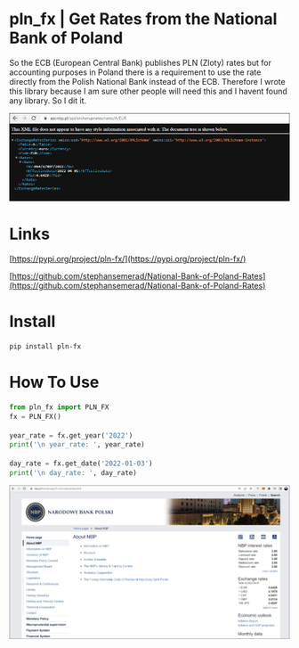 # pln_fx | Get Rates from the National Bank of Poland

So the ECB (European Central Bank) publishes PLN (Zloty) rates but for accounting purposes in Poland there is a requirement to use the rate directly from the Polish National Bank instead of the ECB. Therefore I wrote this library because I am sure other people will need this and I havent found any library. So I dit it.

![](https://raw.githubusercontent.com/stephansemerad/National-Bank-of-Poland-Rates/master/pln_fx/api.png)

# Links

[https://pypi.org/project/pln-fx/](https://pypi.org/project/pln-fx/)

[https://github.com/stephansemerad/National-Bank-of-Poland-Rates](https://github.com/stephansemerad/National-Bank-of-Poland-Rates)

# Install

```bash
pip install pln-fx
```

# How To Use

```python
from pln_fx import PLN_FX
fx = PLN_FX()

year_rate = fx.get_year('2022')
print('\n year_rate: ', year_rate)

day_rate = fx.get_date('2022-01-03')
print('\n day_rate: ', day_rate)

```

![](https://raw.githubusercontent.com/stephansemerad/National-Bank-of-Poland-Rates/master/pln_fx/overview.png)
